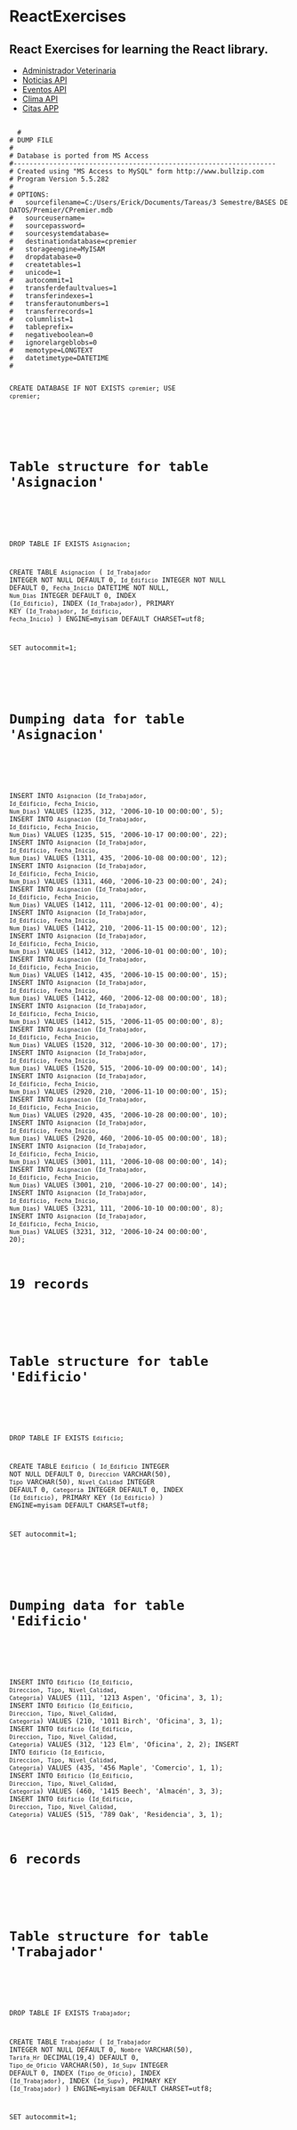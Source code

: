 # ReactExercises 
## React Exercises for learning the React library. 
* [Administrador Veterinaria](https://administradorveterinaria.netlify.com/)
* [Noticias API](https://noticiasapi.netlify.com/)
* [Eventos API](https://eventosapi.netlify.com/)
* [Clima API](https://climaapi.netlify.com/)
* [Citas APP](https://citasapp.netlify.com/)

<code>
  #
# DUMP FILE
#
# Database is ported from MS Access
#------------------------------------------------------------------
# Created using "MS Access to MySQL" form http://www.bullzip.com
# Program Version 5.5.282
#
# OPTIONS:
#   sourcefilename=C:/Users/Erick/Documents/Tareas/3 Semestre/BASES DE DATOS/Premier/CPremier.mdb
#   sourceusername=
#   sourcepassword=
#   sourcesystemdatabase=
#   destinationdatabase=cpremier
#   storageengine=MyISAM
#   dropdatabase=0
#   createtables=1
#   unicode=1
#   autocommit=1
#   transferdefaultvalues=1
#   transferindexes=1
#   transferautonumbers=1
#   transferrecords=1
#   columnlist=1
#   tableprefix=
#   negativeboolean=0
#   ignorelargeblobs=0
#   memotype=LONGTEXT
#   datetimetype=DATETIME
#

CREATE DATABASE IF NOT EXISTS `cpremier`;
USE `cpremier`;

#
# Table structure for table 'Asignacion'
#

DROP TABLE IF EXISTS `Asignacion`;

CREATE TABLE `Asignacion` (
  `Id_Trabajador` INTEGER NOT NULL DEFAULT 0, 
  `Id_Edificio` INTEGER NOT NULL DEFAULT 0, 
  `Fecha_Inicio` DATETIME NOT NULL, 
  `Num_Dias` INTEGER DEFAULT 0, 
  INDEX (`Id_Edificio`), 
  INDEX (`Id_Trabajador`), 
  PRIMARY KEY (`Id_Trabajador`, `Id_Edificio`, `Fecha_Inicio`)
) ENGINE=myisam DEFAULT CHARSET=utf8;

SET autocommit=1;

#
# Dumping data for table 'Asignacion'
#

INSERT INTO `Asignacion` (`Id_Trabajador`, `Id_Edificio`, `Fecha_Inicio`, `Num_Dias`) VALUES (1235, 312, '2006-10-10 00:00:00', 5);
INSERT INTO `Asignacion` (`Id_Trabajador`, `Id_Edificio`, `Fecha_Inicio`, `Num_Dias`) VALUES (1235, 515, '2006-10-17 00:00:00', 22);
INSERT INTO `Asignacion` (`Id_Trabajador`, `Id_Edificio`, `Fecha_Inicio`, `Num_Dias`) VALUES (1311, 435, '2006-10-08 00:00:00', 12);
INSERT INTO `Asignacion` (`Id_Trabajador`, `Id_Edificio`, `Fecha_Inicio`, `Num_Dias`) VALUES (1311, 460, '2006-10-23 00:00:00', 24);
INSERT INTO `Asignacion` (`Id_Trabajador`, `Id_Edificio`, `Fecha_Inicio`, `Num_Dias`) VALUES (1412, 111, '2006-12-01 00:00:00', 4);
INSERT INTO `Asignacion` (`Id_Trabajador`, `Id_Edificio`, `Fecha_Inicio`, `Num_Dias`) VALUES (1412, 210, '2006-11-15 00:00:00', 12);
INSERT INTO `Asignacion` (`Id_Trabajador`, `Id_Edificio`, `Fecha_Inicio`, `Num_Dias`) VALUES (1412, 312, '2006-10-01 00:00:00', 10);
INSERT INTO `Asignacion` (`Id_Trabajador`, `Id_Edificio`, `Fecha_Inicio`, `Num_Dias`) VALUES (1412, 435, '2006-10-15 00:00:00', 15);
INSERT INTO `Asignacion` (`Id_Trabajador`, `Id_Edificio`, `Fecha_Inicio`, `Num_Dias`) VALUES (1412, 460, '2006-12-08 00:00:00', 18);
INSERT INTO `Asignacion` (`Id_Trabajador`, `Id_Edificio`, `Fecha_Inicio`, `Num_Dias`) VALUES (1412, 515, '2006-11-05 00:00:00', 8);
INSERT INTO `Asignacion` (`Id_Trabajador`, `Id_Edificio`, `Fecha_Inicio`, `Num_Dias`) VALUES (1520, 312, '2006-10-30 00:00:00', 17);
INSERT INTO `Asignacion` (`Id_Trabajador`, `Id_Edificio`, `Fecha_Inicio`, `Num_Dias`) VALUES (1520, 515, '2006-10-09 00:00:00', 14);
INSERT INTO `Asignacion` (`Id_Trabajador`, `Id_Edificio`, `Fecha_Inicio`, `Num_Dias`) VALUES (2920, 210, '2006-11-10 00:00:00', 15);
INSERT INTO `Asignacion` (`Id_Trabajador`, `Id_Edificio`, `Fecha_Inicio`, `Num_Dias`) VALUES (2920, 435, '2006-10-28 00:00:00', 10);
INSERT INTO `Asignacion` (`Id_Trabajador`, `Id_Edificio`, `Fecha_Inicio`, `Num_Dias`) VALUES (2920, 460, '2006-10-05 00:00:00', 18);
INSERT INTO `Asignacion` (`Id_Trabajador`, `Id_Edificio`, `Fecha_Inicio`, `Num_Dias`) VALUES (3001, 111, '2006-10-08 00:00:00', 14);
INSERT INTO `Asignacion` (`Id_Trabajador`, `Id_Edificio`, `Fecha_Inicio`, `Num_Dias`) VALUES (3001, 210, '2006-10-27 00:00:00', 14);
INSERT INTO `Asignacion` (`Id_Trabajador`, `Id_Edificio`, `Fecha_Inicio`, `Num_Dias`) VALUES (3231, 111, '2006-10-10 00:00:00', 8);
INSERT INTO `Asignacion` (`Id_Trabajador`, `Id_Edificio`, `Fecha_Inicio`, `Num_Dias`) VALUES (3231, 312, '2006-10-24 00:00:00', 20);
# 19 records

#
# Table structure for table 'Edificio'
#

DROP TABLE IF EXISTS `Edificio`;

CREATE TABLE `Edificio` (
  `Id_Edificio` INTEGER NOT NULL DEFAULT 0, 
  `Direccion` VARCHAR(50), 
  `Tipo` VARCHAR(50), 
  `Nivel_Calidad` INTEGER DEFAULT 0, 
  `Categoria` INTEGER DEFAULT 0, 
  INDEX (`Id_Edificio`), 
  PRIMARY KEY (`Id_Edificio`)
) ENGINE=myisam DEFAULT CHARSET=utf8;

SET autocommit=1;

#
# Dumping data for table 'Edificio'
#

INSERT INTO `Edificio` (`Id_Edificio`, `Direccion`, `Tipo`, `Nivel_Calidad`, `Categoria`) VALUES (111, '1213 Aspen', 'Oficina', 3, 1);
INSERT INTO `Edificio` (`Id_Edificio`, `Direccion`, `Tipo`, `Nivel_Calidad`, `Categoria`) VALUES (210, '1011 Birch', 'Oficina', 3, 1);
INSERT INTO `Edificio` (`Id_Edificio`, `Direccion`, `Tipo`, `Nivel_Calidad`, `Categoria`) VALUES (312, '123 Elm', 'Oficina', 2, 2);
INSERT INTO `Edificio` (`Id_Edificio`, `Direccion`, `Tipo`, `Nivel_Calidad`, `Categoria`) VALUES (435, '456 Maple', 'Comercio', 1, 1);
INSERT INTO `Edificio` (`Id_Edificio`, `Direccion`, `Tipo`, `Nivel_Calidad`, `Categoria`) VALUES (460, '1415 Beech', 'Almacén', 3, 3);
INSERT INTO `Edificio` (`Id_Edificio`, `Direccion`, `Tipo`, `Nivel_Calidad`, `Categoria`) VALUES (515, '789 Oak', 'Residencia', 3, 1);
# 6 records

#
# Table structure for table 'Trabajador'
#

DROP TABLE IF EXISTS `Trabajador`;

CREATE TABLE `Trabajador` (
  `Id_Trabajador` INTEGER NOT NULL DEFAULT 0, 
  `Nombre` VARCHAR(50), 
  `Tarifa_Hr` DECIMAL(19,4) DEFAULT 0, 
  `Tipo_de_Oficio` VARCHAR(50), 
  `Id_Supv` INTEGER DEFAULT 0, 
  INDEX (`Tipo_de_Oficio`), 
  INDEX (`Id_Trabajador`), 
  INDEX (`Id_Supv`), 
  PRIMARY KEY (`Id_Trabajador`)
) ENGINE=myisam DEFAULT CHARSET=utf8;

SET autocommit=1;

#
# Dumping data for table 'Trabajador'
#

INSERT INTO `Trabajador` (`Id_Trabajador`, `Nombre`, `Tarifa_Hr`, `Tipo_de_Oficio`, `Id_Supv`) VALUES (1235, 'M Faraday', 12.5, 'Electricista', 1311);
INSERT INTO `Trabajador` (`Id_Trabajador`, `Nombre`, `Tarifa_Hr`, `Tipo_de_Oficio`, `Id_Supv`) VALUES (1311, 'C Coulomb', 15.5, 'Electricista', 1311);
INSERT INTO `Trabajador` (`Id_Trabajador`, `Nombre`, `Tarifa_Hr`, `Tipo_de_Oficio`, `Id_Supv`) VALUES (1412, 'C Nemo', 13.75, 'Fontanero', 1520);
INSERT INTO `Trabajador` (`Id_Trabajador`, `Nombre`, `Tarifa_Hr`, `Tipo_de_Oficio`, `Id_Supv`) VALUES (1520, 'H Rickover', 11.75, 'Fontanero', 1520);
INSERT INTO `Trabajador` (`Id_Trabajador`, `Nombre`, `Tarifa_Hr`, `Tipo_de_Oficio`, `Id_Supv`) VALUES (2920, 'R Garret', 10, 'Albañil', 2920);
</code>



